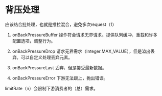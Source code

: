 # 背压处理

应该结合批处理，也就是推拉混合，避免多次request（1）

1. onBackPressureBuffer 操作符会请求无界请求。提供队列缓冲，重载和许多配置选项，调整行为。

2. onBackPressureDrop 请求无界需求（Integer.MAX_VALUE），但是溢出丢弃，可以自定义处理丢弃元素。

3. onBackPressureLast 丢弃，但是接受最新数据。

4. onBackPressureError 下游无法跟上，抛出错误。

limitRate（n）会限制下游消费者的（总）需求。

